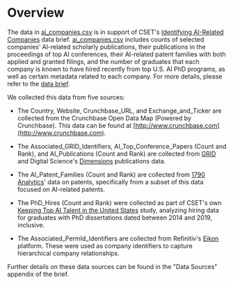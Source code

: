 # Overview

The data in [ai_companies.csv](ai_companies.csv) is 
in support of CSET's [Identifying AI-Related Companies](https://cset.georgetown.edu/research/identifying-ai-related-companies/) data brief. [ai_companies.csv](ai_companies.csv) includes counts of selected companies’ AI-related scholarly publications, their publications in the proceedings of top AI conferences, their AI-related patent families with both applied and granted filings, and the number of graduates that each company is known to have hired recently from top U.S. AI PhD programs, as well as certain metadata related to each company. For more details, please refer to the [data brief](https://cset.georgetown.edu/research/identifying-ai-related-companies/).

We collected this data from five sources:

- The Country, Website, Crunchbase_URL, and Exchange_and_Ticker are collected from
the Crunchbase Open Data Map (Powered by Crunchbase). This data can be found at
[http://www.crunchbase.com](http://www.crunchbase.com).

- The Associated_GRID_Identifiers, AI_Top_Conference_Papers (Count and Rank), and
AI_Publications (Count and Rank) are collected from [GRID](https://grid.ac) and
Digital Science's [Dimensions](https://www.digital-science.com/products/dimensions/)
publications data.

- The AI_Patent_Families (Count and Rank) are collected from [1790 Analytics](https://1790analytics.com/)'
data on patents, specifically from a subset of this data focused on AI-related patents.

- The PhD_Hires (Count and Rank) were collected as part of CSET's own [Keeping Top
AI Talent in the United States](https://cset.georgetown.edu/wp-content/uploads/Keeping-Top-AI-Talent-in-the-United-States.pdf)
 study, analyzing hiring data for graduates with PhD dissertations
dated between 2014 and 2019, inclusive.

- The Associated_PermId_Identifiers are collected from Refinitiv's [Eikon](https://www.refinitiv.com/en/products/eikon-trading-software)
platform. These were used as company identifiers to capture hierarchical company relationships.

Further details on these data sources can be found in the "Data Sources" appendix
of the brief.
